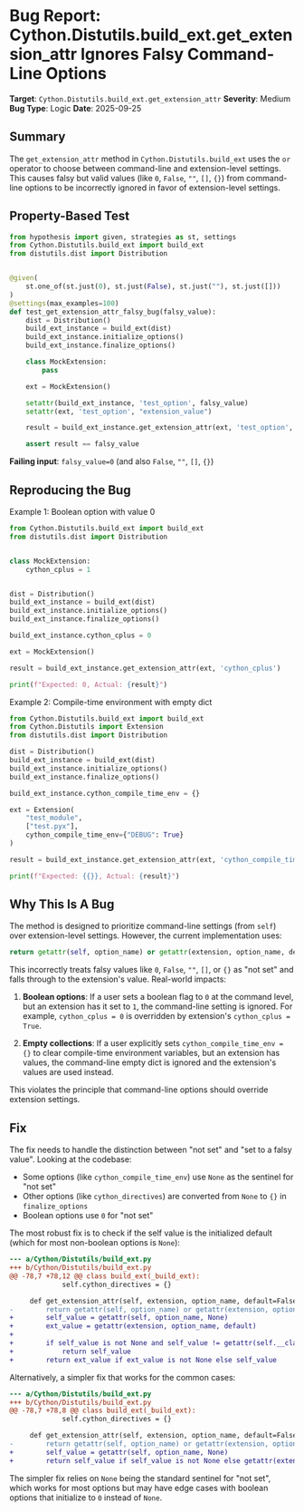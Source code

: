 # Bug Report: Cython.Distutils.build_ext.get_extension_attr Ignores Falsy Command-Line Options

**Target**: `Cython.Distutils.build_ext.get_extension_attr`
**Severity**: Medium
**Bug Type**: Logic
**Date**: 2025-09-25

## Summary

The `get_extension_attr` method in `Cython.Distutils.build_ext` uses the `or` operator to choose between command-line and extension-level settings. This causes falsy but valid values (like `0`, `False`, `""`, `[]`, `{}`) from command-line options to be incorrectly ignored in favor of extension-level settings.

## Property-Based Test

```python
from hypothesis import given, strategies as st, settings
from Cython.Distutils.build_ext import build_ext
from distutils.dist import Distribution


@given(
    st.one_of(st.just(0), st.just(False), st.just(""), st.just([]))
)
@settings(max_examples=100)
def test_get_extension_attr_falsy_bug(falsy_value):
    dist = Distribution()
    build_ext_instance = build_ext(dist)
    build_ext_instance.initialize_options()
    build_ext_instance.finalize_options()

    class MockExtension:
        pass

    ext = MockExtension()

    setattr(build_ext_instance, 'test_option', falsy_value)
    setattr(ext, 'test_option', "extension_value")

    result = build_ext_instance.get_extension_attr(ext, 'test_option', default="default")

    assert result == falsy_value
```

**Failing input**: `falsy_value=0` (and also `False`, `""`, `[]`, `{}`)

## Reproducing the Bug

Example 1: Boolean option with value 0

```python
from Cython.Distutils.build_ext import build_ext
from distutils.dist import Distribution


class MockExtension:
    cython_cplus = 1


dist = Distribution()
build_ext_instance = build_ext(dist)
build_ext_instance.initialize_options()
build_ext_instance.finalize_options()

build_ext_instance.cython_cplus = 0

ext = MockExtension()

result = build_ext_instance.get_extension_attr(ext, 'cython_cplus')

print(f"Expected: 0, Actual: {result}")
```

Example 2: Compile-time environment with empty dict

```python
from Cython.Distutils.build_ext import build_ext
from Cython.Distutils import Extension
from distutils.dist import Distribution

dist = Distribution()
build_ext_instance = build_ext(dist)
build_ext_instance.initialize_options()
build_ext_instance.finalize_options()

build_ext_instance.cython_compile_time_env = {}

ext = Extension(
    "test_module",
    ["test.pyx"],
    cython_compile_time_env={"DEBUG": True}
)

result = build_ext_instance.get_extension_attr(ext, 'cython_compile_time_env', default=None)

print(f"Expected: {{}}, Actual: {result}")
```

## Why This Is A Bug

The method is designed to prioritize command-line settings (from `self`) over extension-level settings. However, the current implementation uses:

```python
return getattr(self, option_name) or getattr(extension, option_name, default)
```

This incorrectly treats falsy values like `0`, `False`, `""`, `[]`, or `{}` as "not set" and falls through to the extension's value. Real-world impacts:

1. **Boolean options**: If a user sets a boolean flag to `0` at the command level, but an extension has it set to `1`, the command-line setting is ignored. For example, `cython_cplus = 0` is overridden by extension's `cython_cplus = True`.

2. **Empty collections**: If a user explicitly sets `cython_compile_time_env = {}` to clear compile-time environment variables, but an extension has values, the command-line empty dict is ignored and the extension's values are used instead.

This violates the principle that command-line options should override extension settings.

## Fix

The fix needs to handle the distinction between "not set" and "set to a falsy value". Looking at the codebase:

- Some options (like `cython_compile_time_env`) use `None` as the sentinel for "not set"
- Other options (like `cython_directives`) are converted from `None` to `{}` in `finalize_options`
- Boolean options use `0` for "not set"

The most robust fix is to check if the self value is the initialized default (which for most non-boolean options is `None`):

```diff
--- a/Cython/Distutils/build_ext.py
+++ b/Cython/Distutils/build_ext.py
@@ -78,7 +78,12 @@ class build_ext(_build_ext):
             self.cython_directives = {}

     def get_extension_attr(self, extension, option_name, default=False):
-        return getattr(self, option_name) or getattr(extension, option_name, default)
+        self_value = getattr(self, option_name, None)
+        ext_value = getattr(extension, option_name, default)
+
+        if self_value is not None and self_value != getattr(self.__class__, option_name, None):
+            return self_value
+        return ext_value if ext_value is not None else self_value
```

Alternatively, a simpler fix that works for the common cases:

```diff
--- a/Cython/Distutils/build_ext.py
+++ b/Cython/Distutils/build_ext.py
@@ -78,7 +78,8 @@ class build_ext(_build_ext):
             self.cython_directives = {}

     def get_extension_attr(self, extension, option_name, default=False):
-        return getattr(self, option_name) or getattr(extension, option_name, default)
+        self_value = getattr(self, option_name, None)
+        return self_value if self_value is not None else getattr(extension, option_name, default)
```

The simpler fix relies on `None` being the standard sentinel for "not set", which works for most options but may have edge cases with boolean options that initialize to `0` instead of `None`.